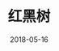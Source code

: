 ---
title: 红黑树
date: 2018-05-16
description: "Sample article showcasing basic Markdown syntax and formatting for HTML
elements."
categories : [                              
"Java Script",
]
tags: [
"基础",
]
---